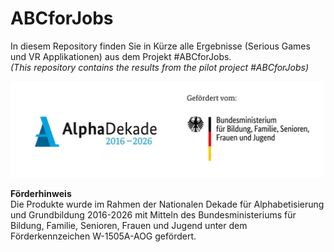 # ABCforJobs
In diesem Repository finden Sie in Kürze alle Ergebnisse (Serious Games und VR Applikationen) aus dem Projekt #ABCforJobs.<br/>
<i>(This repository contains the results from the pilot project #ABCforJobs)</i>

<img src="Resources/2025-06_Foerderleiste_ABCforJobs-neu.jpg" alt="Foerderleiste" width="600">

<b>Förderhinweis</b><br/>
Die Produkte wurde im Rahmen der Nationalen Dekade für Alphabetisierung und Grundbildung 2016-2026 mit Mitteln des Bundesministeriums für Bildung, Familie, Senioren, Frauen und Jugend unter dem Förderkennzeichen W-1505A-AOG gefördert.
